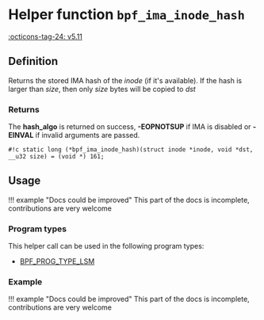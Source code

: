 # Helper function `bpf_ima_inode_hash`

<!-- [FEATURE_TAG](bpf_ima_inode_hash) -->
[:octicons-tag-24: v5.11](https://github.com/torvalds/linux/commit/27672f0d280a3f286a410a8db2004f46ace72a17)
<!-- [/FEATURE_TAG] -->

## Definition

<!-- [HELPER_FUNC_DEF] -->
Returns the stored IMA hash of the _inode_ (if it's available). If the hash is larger than _size_, then only _size_ bytes will be copied to _dst_

### Returns

The **hash_algo** is returned on success, **-EOPNOTSUP** if IMA is disabled or **-EINVAL** if invalid arguments are passed.

`#!c static long (*bpf_ima_inode_hash)(struct inode *inode, void *dst, __u32 size) = (void *) 161;`
<!-- [/HELPER_FUNC_DEF] -->

## Usage

!!! example "Docs could be improved"
    This part of the docs is incomplete, contributions are very welcome

### Program types

This helper call can be used in the following program types:

<!-- DO NOT EDIT MANUALLY -->
<!-- [HELPER_FUNC_PROG_REF] -->
 * [BPF_PROG_TYPE_LSM](../program-type/BPF_PROG_TYPE_LSM.md)
<!-- [/HELPER_FUNC_PROG_REF] -->

### Example

!!! example "Docs could be improved"
    This part of the docs is incomplete, contributions are very welcome
